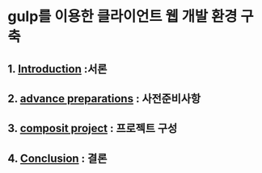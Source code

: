# gulp를 이용한 클라이언트 웹 개발 환경 구축

## 1. [Introduction](./docs/1_introduction.md) :서론

## 2. [advance preparations](./docs/2_advance_preparations.md) : 사전준비사항

## 3. [composit project](./docs/3_composite_project.md) : 프로젝트 구성

## 4. [Conclusion](./docs/4_conslusion.md) : 결론
